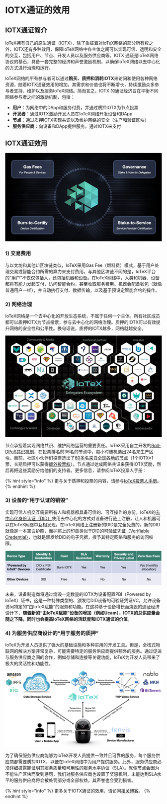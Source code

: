 # IOTX通证的效用

## IOTX通证简介

IoTeX拥有自己的原生通证（IOTX），除了象征着对IoTeX网络的部分所有权之外，IOTX还有多种效用，保障IoTeX网络中各主体之间可以实现可信、透明和安全的交互，包括用户、节点、开发人员以及服务供应商等。IOTX 通证是IoTeX网络协议的基石，具备一套完整的经济和声誉激励机制，以确保IoTeX网络以去中心化的方式进行治理和运行。

IoTeX网络的所有参与者可以通过**购买、质押和消耗IOTX**来访问和使用各种网络资源，随着IOTX通证效用的增加，其需求和价值也将不断增长，持续激励众多参与者支持、维护以及服务IoTeX网络。简而言之，IOTX 的通证经济旨在平衡不同网络参与者之间的激励机制，包括：

* **用户**：为网络中的DApp和服务付费，并通过质押IOTX为节点投票
* **开发者**：通过IOTX激励开发人员在IoTeX网络开发设备和DApp
* **节点**：通过质押IOTX实现共识以及维护网络的安全（生产和验证区块）
* **服务供应商**：向设备和DApp提供服务，通过IOTX来支付

## IOTX通证效用

![IOTX&#x901A;&#x8BC1;&#x7684;&#x591A;&#x79CD;&#x6548;&#x7528;](../.gitbook/assets/image%20%2814%29.png)

### 1\) 交易费用

与以太坊和其他L1区块链类似，IoTeX采用Gas Fee（燃料费）模式，基于用户处理交易或智能合约所需的算力来支付费用。与其他区块链不同的是，IoTeX平台的“用户”不仅仅包括人，还包括机器和设备。在IoTeX网络中，人类和机器、设备都将有能力发起支付，访问智能合约，甚至收取服务费用。机器会配备钱包（就像普通用户一样），并自动执行支付、数据传输，以及基于预设定智能合约的操作。

### 2\) 网络治理

IoTeX网络是一个去中心化的开放生态系统，不属于任何一个主体。所有社区成员都可以质押IOTX为节点投票，参与去中心化的网络治理。质押的IOTX可以有效提升网络的安全性和公平性。换句话说，质押的IOTX越多，网络就越安全。

![](../.gitbook/assets/image%20%286%29.png)

节点承担着实现网络共识、维护网络运营的重要责任。IoTeX采用自主开发的[Roll-DPoS共识机制](https://res.cloudinary.com/dokc3pa1x/image/upload/v1559623484/Research%20Paper/Academic_Paper_Yellow_Paper.pdf)，在投票排名前36名的节点中，每小时随机选出24名来生产区块。目前，社区小伙伴们投票选出了[60多名来自全球各地的节点](http://member.iotex.io/)（1个IOTX=1票，长期质押可以获得[额外投票权](https://drive.google.com/file/d/1hw3o3PVohR4E5XFjkX3pQvEc6APdO1pB/view)）。节点通过达成网络共识来获得IOTX奖励，然后再把这些奖励分给他们的支持者。更多信息，请参阅IoTeX投票人手册：

{% hint style="info" %}
更与关于质押和投票的内容，请参与[IoTeX投票人手册](https://docs.google.com/presentation/d/e/2PACX-1vSrTSl2o2or7TJNpmjcOd57fbHgYGIwTJg0gJmkGuL5Ci5l3hgW1WMDVpzsleA9Vk5gN5OyjAe9osy-/pub?start=false&loop=false&delayms=3000&slide=id.p1)。
{% endhint %}

### 3\) 设备的“用于认证的销毁”

实现可信人机交互需要所有人和机器都具备可信的、可互操作的身份。IoTeX的[去中心化身份认证（DID）](https://github.com/iotexproject/iotex-did)使用去中心化的方式对设备进行链上注册，让人和机器可以在IoTeX网络中互相发现。在IoTeX网络上注册新的DID是完全免费的，新的DID就像是一本空白护照，而护照上的印章类似于DID的[可验证凭证（Verifiable Credential）](https://github.com/iotexproject/iotex-did#verifiable-credentials)，也就是颁发给DID的电子凭据，授予其特定网络和服务的访问权限。

![](../.gitbook/assets/image%20%2826%29.png)

未来，设备制造商将通过烧毁一定数量的IOTX为设备配置PBI（Powered by IoTeX）证书，这是一种特殊类型的、颁发给DID设备的可验证凭证VC，允许设备访问特定的“由IoTeX赋能”的服务和功能。在这种基于设备增长而烧毁的通证经济设计下，**随着新的“由IoTeX赋能”设备的增加（例如Ucam），IOTX的总供应量会随之下降，同时也会提高IoTeX网络的活跃度和IOTX通证的价值**。

### 4\) 为服务供应商设计的“用于服务的质押”

IoTeX为开发人员提供了强大的基础设施和多种实用的开发工具。但是，全栈式物联网的解决方案非常复杂，可能需要特定的服务供应商提供额外的服务。通过促进与服务供应商之间的合作，例如存储和连接等关键功能，IoTeX为开发人员带来了极大的灵活性和功能性。

![&#x7531;&#x4F17;&#x591A;&#x670D;&#x52A1;&#x63D0;&#x4F9B;&#x5546;&#x7EC4;&#x6210;&#x7684;Ucam&#x751F;&#x6001;&#x7CFB;&#x7EDF;](../.gitbook/assets/image%20%2825%29.png)

为了确保服务供应商能够为IoTeX开发人员提供一致并且可靠的服务，每个服务供应商都需要质押IOTX，以便在IoTeX网络中为用户提供服务。此外，服务供应商必须详细披露能证明其服务质量和可用性的服务水平协议（SLA）。就像节点会因为不能生产区块而受到惩罚，我们对服务供应商也设置了奖惩机制，未能达到SLA水平的服务供应商将会被处罚部分或全部权益，其声誉也会受到损害。

{% hint style="info" %}
更多关于IOTX通证的效用，请访问[相关博客](https://iotex.medium.com/iotex-tokenomics-part-1-utility-of-the-iotx-token-781ff9c866e3)。
{% endhint %}

